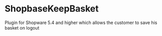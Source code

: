 # ShopbaseKeepBasket
Plugin for Shopware 5.4 and higher which allows the customer to save his basket on logout
